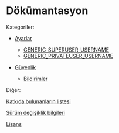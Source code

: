 # Dökümantasyon
Kategoriler:
* [Ayarlar](settings.md)
    * [GENERIC_SUPERUSER_USERNAME](settings.md#generic_superuser_username)
    * [GENERIC_PRIVATEUSER_USERNAME](settings.md#generic_privateuser_username)

* [Güvenlik](security.md)
    * [Bildirimler](security.md#bildirimler)
    

Diğer:

[Katkıda bulunanların listesi](/CONTRIBUTORS)

[Sürüm değişiklik bilgileri](/CHANGELOG)

[Lisans](/LICENSE)
